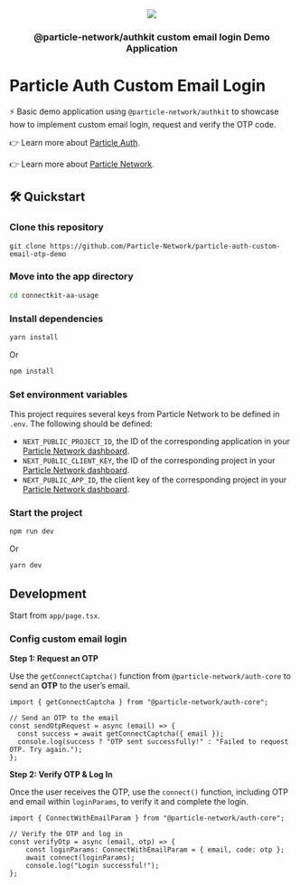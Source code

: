 <div align="center">
  <a href="https://particle.network/">
    <img src="https://i.imgur.com/xmdzXU4.png" />
  </a>
  <h3>
 @particle-network/authkit custom email login Demo Application 
  </h3>
</div>

# Particle Auth Custom Email Login

⚡️ Basic demo application using `@particle-network/authkit` to showcase how to implement custom email login, request and verify the OTP code.


👉 Learn more about [Particle Auth](https://developers.particle.network/api-reference/auth/desktop-sdks/web).

👉 Learn more about [Particle Network](https://particle.network).

## 🛠️ Quickstart

### Clone this repository
```
git clone https://github.com/Particle-Network/particle-auth-custom-email-otp-demo
```

### Move into the app directory

```sh
cd connectkit-aa-usage
```

### Install dependencies

```sh
yarn install
```

Or

```sh
npm install
```

### Set environment variables
This project requires several keys from Particle Network to be defined in `.env`. The following should be defined:
- `NEXT_PUBLIC_PROJECT_ID`, the ID of the corresponding application in your [Particle Network dashboard](https://dashboard.particle.network/#/applications).
- `NEXT_PUBLIC_CLIENT_KEY`, the ID of the corresponding project in your [Particle Network dashboard](https://dashboard.particle.network/#/applications).
- `NEXT_PUBLIC_APP_ID`, the client key of the corresponding project in your [Particle Network dashboard](https://dashboard.particle.network/#/applications).

### Start the project
```sh
npm run dev
```

Or

```sh
yarn dev
```

## Development

Start from `app/page.tsx`.

### Config custom email login

**Step 1: Request an OTP**

Use the `getConnectCaptcha()` function from `@particle-network/auth-core` to send an **OTP** to the user’s email.

```tsx page.tsx
import { getConnectCaptcha } from "@particle-network/auth-core";

// Send an OTP to the email
const sendOtpRequest = async (email) => {
  const success = await getConnectCaptcha({ email });
  console.log(success ? "OTP sent successfully!" : "Failed to request OTP. Try again.");
};
```

**Step 2: Verify OTP & Log In**

Once the user receives the OTP, use the `connect()` function, including OTP and email within `loginParams`, to verify it and complete the login.

```tsx page.tsx
import { ConnectWithEmailParam } from "@particle-network/auth-core";

// Verify the OTP and log in
const verifyOtp = async (email, otp) => {
    const loginParams: ConnectWithEmailParam = { email, code: otp };
    await connect(loginParams);
    console.log("Login successful!");
};
```
